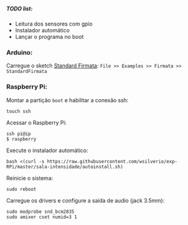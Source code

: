 ##### TODO list:
- Leitura dos sensores com gpio
- Instalador automático
- Lançar o programa no boot

### Arduino:

Carregue o sketch [Standard Firmata](https://github.com/firmata/arduino/blob/master/examples/StandardFirmata/StandardFirmata.ino):
`File >> Examples >> Firmata >> StandardFirmata`

### Raspberry Pi:

Montar a partição `boot` e habilitar a conexão ssh:
```
touch ssh
```

Acessar o Raspberry Pi:
```
ssh pi@ip
$ raspberry
```

<!--
Atualize o sistema:
```
sudo apt-get update -y
sudo apt-get upgrade -y
```

Instale os drivers **Alsa** e o player MP3 **mpg123**:
```
sudo apt-get install alsa-utils mpg123
```

Instale o pacote **python-dev**:
```
sudo apt-get install python-dev
```

Instale o pacote **python-rpi.gpio**:
```
sudo apt-get install python-rpi.gpio
```

Instale o instalador(!) de pacotes **pip**:
```
sudo apt-get install python-pip
```

Instale o pacote **pyFirmata**:
```
sudo pip install pyfirmata
```
-->

Execute o instalador automático:

```
bash <(curl -s https://raw.githubusercontent.com/wsilverio/exp-RPi/master/sala-intensidade/autoinstall.sh)
```


Reinicie o sistema:
```
sudo reboot
```

Carregue os drivers e configure a saída de audio (jack 3.5mm):
```
sudo modprobe snd_bcm2835
sudo amixer cset numid=3 1
```
